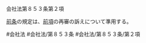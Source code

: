 会社法第８５３条第２項

[前条](会社法＿＿＿＿第８５２条第１項)の規定は、[前項](会社法＿＿＿＿第８５３条第１項)の再審の訴えについて準用する。

#会社法
#会社法/第８５３条
#会社法/第８５３条/第２項
